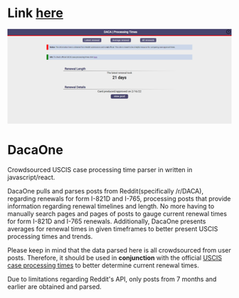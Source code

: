 # Link [here](https://daca.one/)

![example](screenshot/example.PNG)

# DacaOne

Crowdsourced USCIS case processing time parser in written in javascript/react.

DacaOne pulls and parses posts from Reddit(specifically /r/DACA), regarding renewals for form I-821D and I-765, processing posts that provide information regarding renewal timelines and length. No more having to manually search pages and pages of posts to gauge current renewal times for form I-821D and I-765 renewals.
Additionally, DacaOne presents averages for renewal times in given timeframes to better present USCIS processing times and trends.

Please keep in mind that the data parsed here is all crowdsourced from user posts. Therefore, it should be used in **conjunction** with the official [USCIS case processing times](https://egov.uscis.gov/processing-times/) to better determine current renewal times.

Due to limitations regarding Reddit's API, only posts from 7 months and earlier are obtained and parsed.
